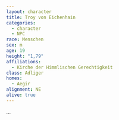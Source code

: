 ```yaml
---
layout: character
title: Troy von Eichenhain
categories:
  - character
  - NPC
race: Menschen
sex: m
age: 19
height: "1,79"
affiliations:
  - Kirche der Himmlischen Gerechtigkeit
class: Adliger
homes:
  - Aegir
alignment: NE
alive: true
---
```


...